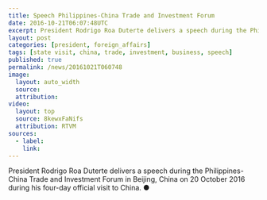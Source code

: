 ```yaml
---
title: Speech Philippines-China Trade and Investment Forum
date: 2016-10-21T06:07:48UTC
excerpt: President Rodrigo Roa Duterte delivers a speech during the Philippines-China Trade and Investment Forum in Beijing, China on 20 October 2016 during his four-day state visit to China.
layout: post
categories: [president, foreign_affairs]
tags: [state visit, china, trade, investment, business, speech]
published: true
permalink: /news/20161021T060748
image:
  layout: auto_width
  source: 
  attribution: 
video:
  layout: top
  source: 8kewxFaNifs
  attribution: RTVM
sources:
  - label:
    link:
---
```


President Rodrigo Roa Duterte delivers a speech during the Philippines-China Trade and Investment Forum in Beijing, China on 20 October 2016 during his four-day official visit to China.
&#x25cf;
